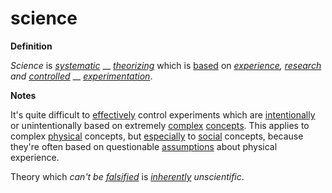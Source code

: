 # science

**Definition**

_Science_ is [_systematic_](https://github.com/gcassel/Modular-Organization-Terminology/blob/master/terms/system.md) __ [_theorizing_](https://github.com/gcassel/Modular-Organization-Terminology/blob/master/terms/theorize.md) which is [based](https://github.com/gcassel/Modular-Organization-Terminology/blob/master/terms/base.md) on [_experience_](https://github.com/gcassel/Modular-Organization-Terminology/blob/master/terms/experience.md)_,_ [_research_](https://github.com/gcassel/Modular-Organization-Terminology/blob/master/terms/research.md) _and_ [_controlled_](https://github.com/gcassel/Modular-Organization-Terminology/blob/master/terms/control.md) __ [_experimentation_](https://github.com/gcassel/Modular-Organization-Terminology/blob/master/terms/experiment.md).

**Notes**

It's quite difficult to [effectively](https://github.com/gcassel/Modular-Organization-Terminology/blob/master/terms/effective.md) control experiments which are [intentionally](https://github.com/gcassel/Modular-Organization-Terminology/blob/master/terms/intend.md) or unintentionally based on extremely [complex](https://github.com/gcassel/Modular-Organization-Terminology/blob/master/terms/complex.md) [concepts](https://github.com/gcassel/Modular-Organization-Terminology/blob/master/terms/concept.md). This applies to complex [physical](https://github.com/gcassel/Modular-Organization-Terminology/blob/master/terms/physical.md) concepts, but [especially](https://github.com/gcassel/Modular-Organization-Terminology/blob/master/terms/specialize.md) to [social](https://github.com/gcassel/Modular-Organization-Terminology/blob/master/terms/social.md) concepts, because they're often based on questionable [assumptions](https://github.com/gcassel/Modular-Organization-Terminology/blob/master/terms/assume.md) about physical experience.

Theory which _can't be_ [_falsified_](https://github.com/gcassel/Modular-Organization-Terminology/blob/master/terms/contradict.md) is [_inherently_](https://github.com/gcassel/Modular-Organization-Terminology/blob/master/terms/inherent.md) _unscientific_.
